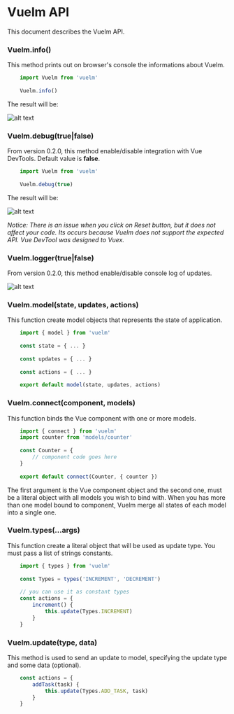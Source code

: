 # Vuelm API

This document describes the Vuelm API.

### Vuelm.info()

This method prints out on browser's console the informations about Vuelm.

```javascript
	import Vuelm from 'vuelm'
	
	Vuelm.info()
```

The result will be:

![alt text](https://github.com/keuller/vuelm/raw/master/docs/images/vuelm_info.png)

### Vuelm.debug(true|false)

From version 0.2.0, this method enable/disable integration with Vue DevTools. Default value is **false**.

```javascript
	import Vuelm from 'vuelm'
	
	Vuelm.debug(true)
```

The result will be:

![alt text](https://github.com/keuller/vuelm/raw/master/docs/images/vuelm_debug.png)

*Notice: There is an issue when you click on Reset button, but it does not affect your code. Its occurs because Vuelm does not support the expected API. Vue DevTool was designed to Vuex.*

### Vuelm.logger(true|false)

From version 0.2.0, this method enable/disable console log of updates.

![alt text](https://github.com/keuller/vuelm/raw/master/docs/images/vuelm_log.png)

### Vuelm.model(state, updates, actions)

This function create model objects that represents the state of application.

```javascript
	import { model } from 'vuelm'
	
	const state = { ... }
	
	const updates = { ... }
	
	const actions = { ... }
	
	export default model(state, updates, actions)
```

### Vuelm.connect(component, models)

This function binds the Vue component with one or more models.

```javascript
	import { connect } from 'vuelm'
	import counter from 'models/counter'
	
	const Counter = {
		// component code goes here
	}
	
	export default connect(Counter, { counter })
```

The first argument is the Vue component object and the second one, must be a literal object with all models you wish to bind with. When you has more than one model bound to component, Vuelm merge all states of each model into a single one.

### Vuelm.types(...args)

This function create a literal object that will be used as update type. You must pass a list of strings constants.

```javascript
	import { types } from 'vuelm'
	
	const Types = types('INCREMENT', 'DECREMENT')
	
	// you can use it as constant types
	const actions = {
		increment() {
			this.update(Types.INCREMENT)
		}
	}
```

### Vuelm.update(type, data)

This method is used to send an update to model, specifying the update type and some data (optional).

```javascript
	const actions = {
		addTask(task) {
			this.update(Types.ADD_TASK, task)
		}
	}
```
